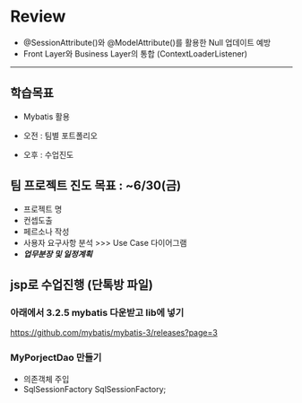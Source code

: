 # Review

- @SessionAttribute()와 @ModelAttribute()를 활용한 Null 업데이트 예방
- Front Layer와 Business Layer의 통합 (ContextLoaderListener)

-----------------------------------------------------

## 학습목표
- Mybatis 활용

- 오전 : 팀별 포트폴리오
- 오후 : 수업진도

## 팀 프로젝트 진도 목표 : ~6/30(금)
- 프로젝트 명
- 컨셉도출
- 페르소나 작성
- 사용자 요구사항 분석 >>> Use Case 다이어그램
- ***업무분장 및 일정계획***

## jsp로 수업진행 (단톡방 파일)

### 아래에서 3.2.5 mybatis 다운받고 lib에 넣기
https://github.com/mybatis/mybatis-3/releases?page=3

### MyPorjectDao 만들기
- 의존객체 주입
-	SqlSessionFactory SqlSessionFactory;
